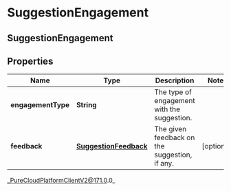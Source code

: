 # SuggestionEngagement

## SuggestionEngagement

## Properties

|Name | Type | Description | Notes|
|------------ | ------------- | ------------- | -------------|
| **engagementType** | **String** | The type of engagement with the suggestion. | |
| **feedback** | [**SuggestionFeedback**](SuggestionFeedback) | The given feedback on the suggestion, if any. | [optional] |



_PureCloudPlatformClientV2@171.0.0_

